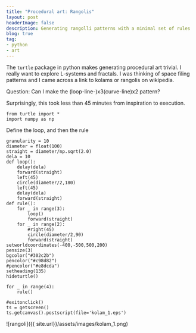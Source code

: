 ```yaml
---
title: "Procedural art: Rangolis"
layout: post
headerImage: false
description: Generating rangolli patterns with a minimal set of rules
blog: true
tag:
- python
- art
---
```


The `turtle` package in python makes generating procedural art trivial.
I really want to explore L-systems and fractals. I was thinking of space
filing patterns and I came across a link to kolams or rangolis on wikipedia.

Question: Can I make the (loop-line-)x3(curve-line)x2 pattern?

Surprisingly, this took less than 45 minutes from inspiration to execution.

    from turtle import *
    import numpy as np

Define the loop, and then the rule

    granularity = 10
    diameter = float(100)
    straight = diameter/np.sqrt(2.0)
    dela = 10
    def loop():
        delay(dela)
        forward(straight)
        left(45)
        circle(diameter/2,180)
        left(45)
        delay(dela)
        forward(straight)
    def rule():
        for _ in range(3):
            loop()
            forward(straight)
        for _ in range(2):
            #right(45)
            circle(diameter/2,90)
            forward(straight)
    setworldcoordinates(-400,-500,500,200)
    pensize(3)
    bgcolor("#302c2b")
    pencolor("#c98d82")
    #pencolor("#e8dcda")
    setheading(135)    
    hideturtle()
    
    for _ in range(4):
        rule()
    
    #exitonclick()
    ts = getscreen()
    ts.getcanvas().postscript(file='kolam_1.eps')

![rangoli]({{ site.url}}/assets/images/kolam_1.png)
